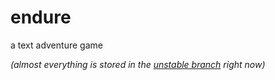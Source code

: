 endure
=====

a text adventure game

*(almost everything is stored in the [unstable branch](https://github.com/trommel/endure/tree/unstable) right now)*
